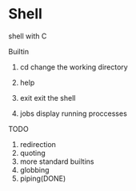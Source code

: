 # Shell
shell with C

Builtin
1. cd
	change the working directory
2. help
	
3. exit
	exit the shell
4. jobs
	display running proccesses

TODO
1. redirection
2. quoting
3. more standard builtins
4. globbing
5. piping(DONE)
